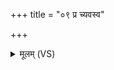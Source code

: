 +++
title = "०९ प्र च्यवस्व"

+++
<details><summary>मूलम् (VS)</summary>

प्र च्य॑वस्वत॒न्वं सं भ॑रस्व॒ मा ते॒ गात्रा॒ वि हा॑यि॒ मो शरी॑रम्। मनो॒निवि॑ष्टमनु॒संवि॑शस्व॒ यत्र॒ भूमे॑र्जु॒षसे॒ तत्र॑ गच्छ ॥
</details>